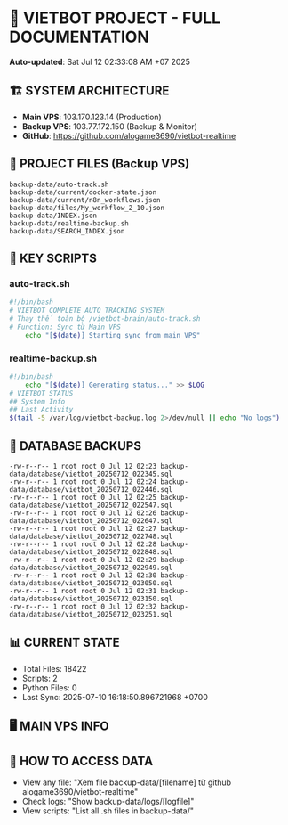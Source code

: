 # 🤖 VIETBOT PROJECT - FULL DOCUMENTATION
**Auto-updated**: Sat Jul 12 02:33:08 AM +07 2025

## 🏗️ SYSTEM ARCHITECTURE
- **Main VPS**: 103.170.123.14 (Production)
- **Backup VPS**: 103.77.172.150 (Backup & Monitor)
- **GitHub**: https://github.com/alogame3690/vietbot-realtime

## 📁 PROJECT FILES (Backup VPS)
```
backup-data/auto-track.sh
backup-data/current/docker-state.json
backup-data/current/n8n_workflows.json
backup-data/files/My_workflow_2_10.json
backup-data/INDEX.json
backup-data/realtime-backup.sh
backup-data/SEARCH_INDEX.json
```

## 🔧 KEY SCRIPTS
### auto-track.sh
```bash
#!/bin/bash
# VIETBOT COMPLETE AUTO TRACKING SYSTEM
# Thay thế toàn bộ /vietbot-brain/auto-track.sh
# Function: Sync từ Main VPS
    echo "[$(date)] Starting sync from main VPS"
```
### realtime-backup.sh
```bash
#!/bin/bash
    echo "[$(date)] Generating status..." >> $LOG
# VIETBOT STATUS
## System Info
## Last Activity
$(tail -5 /var/log/vietbot-backup.log 2>/dev/null || echo "No logs")
```

## 💾 DATABASE BACKUPS
```
-rw-r--r-- 1 root root 0 Jul 12 02:23 backup-data/database/vietbot_20250712_022345.sql
-rw-r--r-- 1 root root 0 Jul 12 02:24 backup-data/database/vietbot_20250712_022446.sql
-rw-r--r-- 1 root root 0 Jul 12 02:25 backup-data/database/vietbot_20250712_022547.sql
-rw-r--r-- 1 root root 0 Jul 12 02:26 backup-data/database/vietbot_20250712_022647.sql
-rw-r--r-- 1 root root 0 Jul 12 02:27 backup-data/database/vietbot_20250712_022748.sql
-rw-r--r-- 1 root root 0 Jul 12 02:28 backup-data/database/vietbot_20250712_022848.sql
-rw-r--r-- 1 root root 0 Jul 12 02:29 backup-data/database/vietbot_20250712_022949.sql
-rw-r--r-- 1 root root 0 Jul 12 02:30 backup-data/database/vietbot_20250712_023050.sql
-rw-r--r-- 1 root root 0 Jul 12 02:31 backup-data/database/vietbot_20250712_023150.sql
-rw-r--r-- 1 root root 0 Jul 12 02:32 backup-data/database/vietbot_20250712_023251.sql
```

## 📊 CURRENT STATE
- Total Files: 18422
- Scripts: 2
- Python Files: 0
- Last Sync: 2025-07-10 16:18:50.896721968 +0700

## 🖥️ MAIN VPS INFO


## 🚨 HOW TO ACCESS DATA
- View any file: "Xem file backup-data/[filename] từ github alogame3690/vietbot-realtime"
- Check logs: "Show backup-data/logs/[logfile]"
- View scripts: "List all .sh files in backup-data/"

